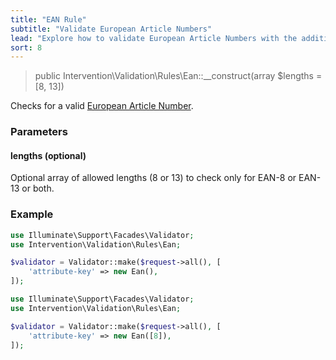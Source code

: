 ```yaml
---
title: "EAN Rule"
subtitle: "Validate European Article Numbers"
lead: "Explore how to validate European Article Numbers with the additional validation rules of Intervention Validation for your Laravel application."
sort: 8
---
```


> public Intervention\Validation\Rules\Ean::__construct(array $lengths = [8, 13])

Checks for a valid [European Article Number](https://en.wikipedia.org/wiki/International_Article_Number).

### Parameters

#### lengths (optional)

Optional array of allowed lengths (8 or 13) to check only for EAN-8 or EAN-13 or both.

### Example

```php
use Illuminate\Support\Facades\Validator;
use Intervention\Validation\Rules\Ean;

$validator = Validator::make($request->all(), [
    'attribute-key' => new Ean(),
]);
```

```php
use Illuminate\Support\Facades\Validator;
use Intervention\Validation\Rules\Ean;

$validator = Validator::make($request->all(), [
    'attribute-key' => new Ean([8]),
]);
```
